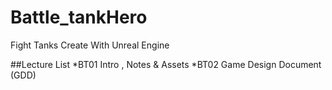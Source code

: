# Battle_tankHero
Fight Tanks Create With Unreal Engine


##Lecture List
*BT01 Intro , Notes & Assets
*BT02 Game Design Document (GDD)
